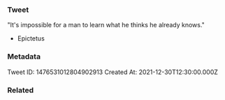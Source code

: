### Tweet
"It's impossible for a man to learn what he thinks he already knows." 

- Epictetus

### Metadata
Tweet ID: 1476531012804902913
Created At: 2021-12-30T12:30:00.000Z

### Related

